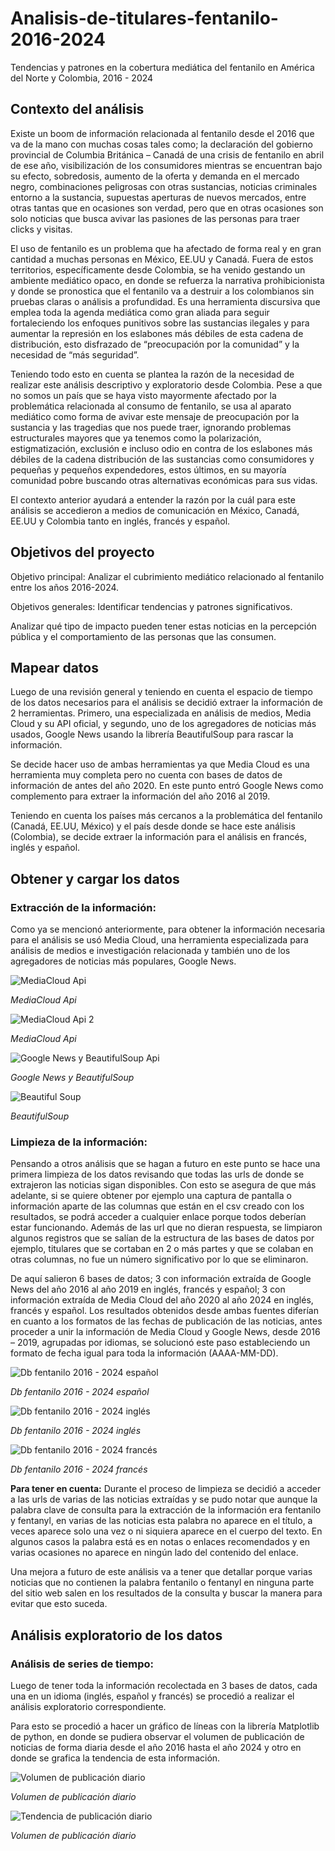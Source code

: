 # Analisis-de-titulares-fentanilo-2016-2024
Tendencias y patrones en la cobertura mediática del fentanilo en América del Norte y Colombia, 2016 - 2024

##        Contexto del análisis

Existe un boom de información relacionada al fentanilo desde el 2016 que va de la mano con muchas cosas tales como; la declaración del gobierno provincial de Columbia Británica – Canadá de una crisis de fentanilo en abril de ese año, visibilización de los consumidores mientras se encuentran bajo su efecto, sobredosis, aumento de la oferta y demanda en el mercado negro, combinaciones peligrosas con otras sustancias, noticias criminales entorno a la sustancia, supuestas aperturas de nuevos mercados, entre otras tantas que en ocasiones son verdad, pero que en otras ocasiones son solo noticias que busca avivar las pasiones de las personas para traer clicks y visitas.

El uso de fentanilo es un problema que ha afectado de forma real y en gran cantidad a muchas personas en México, EE.UU y Canadá. Fuera de estos territorios, específicamente desde Colombia, se ha venido gestando un ambiente mediático opaco, en donde se refuerza la narrativa prohibicionista y donde se pronostica que el fentanilo va a destruir a los colombianos sin pruebas claras o análisis a profundidad. Es una herramienta discursiva que emplea toda la agenda mediática como gran aliada para seguir fortaleciendo los enfoques punitivos sobre las sustancias ilegales y para aumentar la represión en los eslabones más débiles de esta cadena de distribución, esto disfrazado de “preocupación por la comunidad” y la necesidad de “más seguridad”.

Teniendo todo esto en cuenta se plantea la razón de la necesidad de realizar este análisis descriptivo y exploratorio desde Colombia. Pese a que no somos un país que se haya visto mayormente afectado por la problemática relacionada al consumo de fentanilo, se usa al aparato mediático como forma de avivar este mensaje de preocupación por la sustancia y las tragedias que nos puede traer, ignorando problemas estructurales mayores que ya tenemos como la polarización, estigmatización, exclusión e incluso odio en contra de los eslabones más débiles de la cadena distribución de las sustancias como consumidores y pequeñas y pequeños expendedores, estos últimos, en su mayoría comunidad pobre buscando otras alternativas económicas para sus vidas.

El contexto anterior ayudará a entender la razón por la cuál para este análisis se accedieron a medios de comunicación en México, Canadá, EE.UU y Colombia tanto en inglés, francés y español.

##       Objetivos del proyecto

Objetivo principal: Analizar el cubrimiento mediático relacionado al fentanilo entre los años 2016-2024.

Objetivos generales: Identificar tendencias y patrones significativos.

Analizar qué tipo de impacto pueden tener estas noticias en la percepción pública y el comportamiento de las personas que las consumen.

##        Mapear datos

Luego de una revisión general y teniendo en cuenta el espacio de tiempo de los datos necesarios para el análisis se decidió extraer la información de 2 herramientas. Primero, una especializada en análisis de medios, Media Cloud y su API oficial, y segundo, uno de los agregadores de noticias más usados, Google News usando la librería BeautifulSoup para rascar la información.

Se decide hacer uso de ambas herramientas ya que Media Cloud es una herramienta muy completa pero no cuenta con bases de datos de información de antes del año 2020. En este punto entró Google News como complemento para extraer la información del año 2016 al 2019.

Teniendo en cuenta los países más cercanos a la problemática del fentanilo (Canadá, EE.UU, México) y el país desde donde se hace este análisis (Colombia), se decide extraer la información para el análisis en francés, inglés y español.
 
       
##        Obtener y cargar los datos

### Extracción de la información:

Como ya se mencionó anteriormente, para obtener la información necesaria para el análisis se usó  Media Cloud, una herramienta especializada para análisis de medios e investigación relacionada y también uno de los agregadores de noticias más populares, Google News.

![MediaCloud Api](mediacloudapi1.png)

*MediaCloud Api*

![MediaCloud Api 2](mediacloudapi2.png)

*MediaCloud Api*

![Google News y BeautifulSoup Api](googlenewsbsp1.png)

*Google News y BeautifulSoup*

![Beautiful Soup](Beautifulsoup.png)

*BeautifulSoup*


### Limpieza de la información:

Pensando a otros análisis que se hagan a futuro en este punto se hace una primera limpieza de los datos revisando que todas las urls de donde se extrajeron las noticias sigan disponibles. Con esto se asegura de que más adelante, si se quiere obtener por ejemplo una captura de pantalla o información aparte de las columnas que están en el csv creado con los resultados, se podrá acceder a cualquier enlace porque todos deberían estar funcionando. Además de las url que no dieran respuesta, se limpiaron algunos registros que se salían de la estructura de las bases de datos por ejemplo, titulares que se cortaban en 2 o más partes y que se colaban en otras columnas, no fue un número significativo por lo que se eliminaron.

De aquí salieron 6 bases de datos; 3 con información extraída de Google News del año 2016 al año 2019 en inglés, francés y español; 3 con información extraída de Media Cloud del año 2020 al año 2024 en inglés, francés y español. Los resultados obtenidos desde ambas fuentes diferían en cuanto a los formatos de las fechas de publicación de las noticias, antes proceder a unir la información de Media Cloud y Google News, desde 2016 – 2019, agrupadas por idiomas, se solucionó este paso estableciendo un formato de fecha igual para toda la información (AAAA-MM-DD).

![Db fentanilo 2016 - 2024 español](dbfentanilo2016-2024esp.png)

*Db fentanilo 2016 - 2024 español*

![Db fentanilo 2016 - 2024 inglés](dbfentanilo2016-2024ing.png)

*Db fentanilo 2016 - 2024 inglés*

![Db fentanilo 2016 - 2024 francés](dbfentanilo2016-2024fr.png)

*Db fentanilo 2016 - 2024 francés*

**Para tener en cuenta:** Durante el proceso de limpieza se decidió a acceder a las urls de varias de las noticias extraídas y se pudo notar que aunque la palabra clave de consulta para la extracción de la información era fentanilo y fentanyl, en varias de las noticias esta palabra no aparece en el título, a veces aparece solo una vez o ni siquiera aparece en el cuerpo del texto. En algunos casos la palabra está es en notas o enlaces recomendados y en varias ocasiones no aparece en ningún lado del contenido del enlace.

Una mejora a futuro de este análisis va a tener que detallar porque varias noticias que no contienen la palabra fentanilo o fentanyl en ninguna parte del sitio web salen en los resultados de la consulta y buscar la manera para evitar que esto suceda.

##        Análisis exploratorio de los datos

### Análisis de series de tiempo:

Luego de tener toda la información recolectada en 3 bases de datos, cada una en un idioma (inglés, español y francés) se procedió a realizar el análisis exploratorio correspondiente.

Para esto se procedió 	a hacer un gráfico de líneas con la librería Matplotlib de python, en donde se pudiera observar el volumen de publicación de noticias de forma diaria desde el año 2016 hasta el año 2024 y otro en donde se grafica la tendencia de esta información.

![Volumen de publicación diario](volumenpublicaciondiario.png)

*Volumen de publicación diario*

![Tendencia de publicación diario](tendenciapublicaciondiaria.png)

*Volumen de publicación diario*
